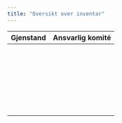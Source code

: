 ```yaml
---
title: "Oversikt over inventar"
---
```


|Gjenstand|Ansvarlig komité|
|---------|----------------|
|||
|||
|||
|||
|||
|||
|||
|||
|||
|||
|||
|||
|||
|||
|||
|||
|||
|||
|||
|||
|||
|||
|||
|||
|||
|||
|||